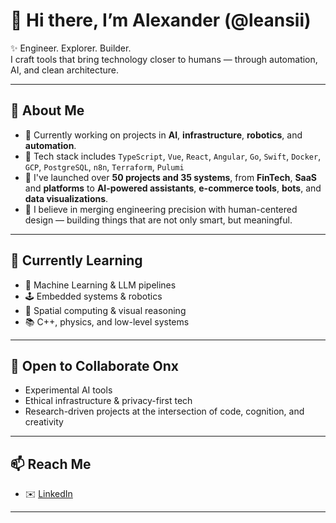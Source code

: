 # 👋 Hi there, I’m Alexander (@leansii)

✨ Engineer. Explorer. Builder.  
I craft tools that bring technology closer to humans — through automation, AI, and clean architecture.

---

## 🧠 About Me

- 🔭 Currently working on projects in **AI**, **infrastructure**, **robotics**, and **automation**.
- 🧰 Tech stack includes `TypeScript`, `Vue`, `React`, `Angular`, `Go`, `Swift`, `Docker`, `GCP`, `PostgreSQL`, `n8n`, `Terraform`, `Pulumi`
- 🚀 I've launched over **50 projects and 35 systems**, from **FinTech**, **SaaS** and **platforms** to **AI-powered assistants**, **e-commerce tools**, **bots**, and **data visualizations**.
- 🧭 I believe in merging engineering precision with human-centered design — building things that are not only smart, but meaningful.

---

## 🌱 Currently Learning

- 🤖 Machine Learning & LLM pipelines  
- 🕹️ Embedded systems & robotics  
- 🌌 Spatial computing & visual reasoning  
- 📚 C++, physics, and low-level systems

---

## 🤝 Open to Collaborate Onx

- Experimental AI tools  
- Ethical infrastructure & privacy-first tech  
- Research-driven projects at the intersection of code, cognition, and creativity

---

## 📫 Reach Me

- ✉️ [LinkedIn](https://www.linkedin.com/in/aleksandr-lepesii/)

---

<!---
leansii/leansii is a ✨ special ✨ repository because its `README.md` (this file) appears on your GitHub profile.
You can click the Preview link to take a look at your changes.
--->
